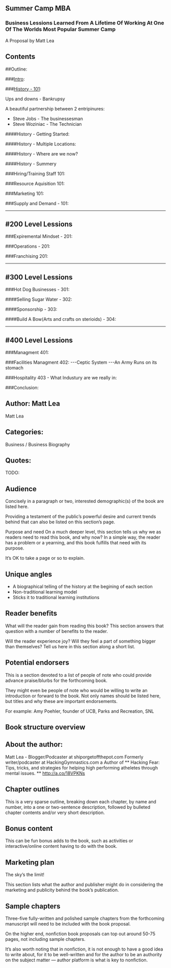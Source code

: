 ## Summer Camp MBA
### Business Lessions Learned From A Lifetime Of Working At One Of The Worlds Most Popular Summer Camp

A Proposal by Matt Lea













## Contents


##Outline:


###[Intro](./ch1-intro-v2.md):

###[History - 101](./history-101.md):

Ups and downs - Bankrupsy

A beautiful partnership between 2 entripinures:
* Steve Jobs - The businessesman
* Steve Woziniac - The Technician

####History - Getting Started:

####History - Multiple Locations:

####History - Where are we now?

####History - Summery


###Hiring/Training Staff 101:

###Resource Aquisition 101:

###Marketing 101:

###Supply and Demand - 101:

--------------------------------------------------------
#200 Level Lessions
--------------------------------------------------------

###Expiremental Mindset - 201:

###Operations - 201:

###Franchising 201:

--------------------------------------------------------
#300 Level Lessions
--------------------------------------------------------
###Hot Dog Businesses - 301:

####Selling Sugar Water - 302:

####Sponsorship - 303:

####Build A Bow(Arts and crafts on sterioids) - 304:

--------------------------------------------------------
#400 Level Lessions
--------------------------------------------------------
###Managment 401:

###Facilities Managment 402:
---Ceptic System
---An Army Runs on its stomach

###Hospitality 403 - What Industury are we really in:


###Conclusion:





## Author: Matt Lea
Matt Lea

## Categories:
Business / Business Biography

## Quotes:
TODO:

## Audience
Concisely in a paragraph or two, interested demographic(s) of the book are listed here.

Providing a testament of the public’s powerful desire and current trends behind that can also be listed on this section’s page.

Purpose and need
On a much deeper level, this section tells us why we as readers need to read this book, and why now? In a simple way, the reader has a problem or a yearning, and this book fulfills that need with its purpose.

It’s OK to take a page or so to explain.

## Unique angles
 - A biographical telling of the history at the begining of each section
 - Non-traditional learning model
 - Sticks it to traditional learning institutions

## Reader benefits
What will the reader gain from reading this book? This section answers that question with a number of benefits to the reader.

Will the reader experience joy? Will they feel a part of something bigger than themselves? Tell us here in this section along a short list.

## Potential endorsers
This is a section devoted to a list of people of note who could provide advance praise/blurbs for the forthcoming book.

They might even be people of note who would be willing to write an introduction or forward to the book. Not only names should be listed here, but titles and why these are important endorsements.

For example: Amy Poehler, founder of UCB, Parks and Recreation, SNL

## Book structure overview

## About the author:
Matt Lea - Blogger/Podcaster at shiporgetoffthepot.com 
Formerly writer/podcaster at HackingGymnastics.com a
Author of ** Hacking Fear: Tips, tricks, and strategies for helping high performing atheletes through mental issues. ** http://a.co/18VPKNs


## Chapter outlines
This is a very sparse outline, breaking down each chapter, by name and number, into a one or two-sentence description, followed by bulleted chapter contents and/or very short description.

## Bonus content
This can be fun bonus adds to the book, such as activities or interactive/online content having to do with the book.

## Marketing plan
The sky’s the limit!

This section lists what the author and publisher might do in considering the marketing and publicity behind the book’s publication.

## Sample chapters
Three-five fully-written and polished sample chapters from the forthcoming manuscript will need to be included with the book proposal.

On the higher end, nonfiction book proposals can top out around 50-75 pages, not including sample chapters.

It’s also worth noting that in nonfiction, it is not enough to have a good idea to write about, for it to be well-written and for the author to be an authority on the subject matter — author platform is what is key to nonfiction.  
